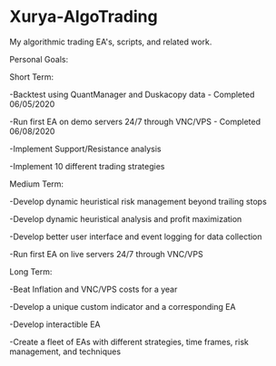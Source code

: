 # Xurya-AlgoTrading
My algorithmic trading EA's, scripts, and related work.

Personal Goals:

Short Term:

-Backtest using QuantManager and Duskacopy data - Completed 06/05/2020

-Run first EA on demo servers 24/7 through VNC/VPS - Completed 06/08/2020

-Implement Support/Resistance analysis

-Implement 10 different trading strategies

Medium Term:

-Develop dynamic heuristical risk management beyond trailing stops

-Develop dynamic heuristical analysis and profit maximization

-Develop better user interface and event logging for data collection

-Run first EA on live servers 24/7 through VNC/VPS

Long Term:

-Beat Inflation and VNC/VPS costs for a year

-Develop a unique custom indicator and a corresponding EA

-Develop interactible EA

-Create a fleet of EAs with different strategies, time frames, risk management, and techniques
